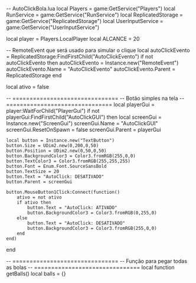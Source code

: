 -- AutoClickBola.lua
local Players = game:GetService("Players")
local RunService = game:GetService("RunService")
local ReplicatedStorage = game:GetService("ReplicatedStorage")
local UserInputService = game:GetService("UserInputService")

local player = Players.LocalPlayer
local ALCANCE = 20

-- RemoteEvent que será usado para simular o clique
local autoClickEvento = ReplicatedStorage:FindFirstChild("AutoClickEvento")
if not autoClickEvento then
    autoClickEvento = Instance.new("RemoteEvent")
    autoClickEvento.Name = "AutoClickEvento"
    autoClickEvento.Parent = ReplicatedStorage
end

local ativo = false

-- ===============================
-- Botão simples na tela
-- ===============================
local playerGui = player:WaitForChild("PlayerGui")
if not playerGui:FindFirstChild("AutoClickGUI") then
    local screenGui = Instance.new("ScreenGui")
    screenGui.Name = "AutoClickGUI"
    screenGui.ResetOnSpawn = false
    screenGui.Parent = playerGui

    local button = Instance.new("TextButton")
    button.Size = UDim2.new(0,200,0,50)
    button.Position = UDim2.new(0,50,0,50)
    button.BackgroundColor3 = Color3.fromRGB(255,0,0)
    button.TextColor3 = Color3.fromRGB(255,255,255)
    button.Font = Enum.Font.SourceSansBold
    button.TextSize = 20
    button.Text = "AutoClick: DESATIVADO"
    button.Parent = screenGui

    button.MouseButton1Click:Connect(function()
        ativo = not ativo
        if ativo then
            button.Text = "AutoClick: ATIVADO"
            button.BackgroundColor3 = Color3.fromRGB(0,255,0)
        else
            button.Text = "AutoClick: DESATIVADO"
            button.BackgroundColor3 = Color3.fromRGB(255,0,0)
        end
    end)
end

-- ===============================
-- Função para pegar todas as bolas
-- ===============================
local function getBalls()
    local balls = {}
